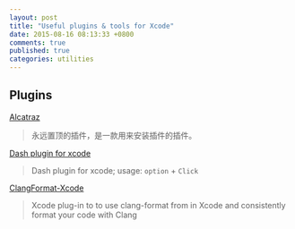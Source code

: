 ```yaml
---
layout: post
title: "Useful plugins & tools for Xcode"
date: 2015-08-16 08:13:33 +0800
comments: true
published: true
categories: utilities
---
```


## Plugins

[Alcatraz](https://github.com/supermarin/alcatraz)

> 永远置顶的插件，是一款用来安装插件的插件。

[Dash plugin for xcode](https://github.com/omz/Dash-Plugin-for-Xcode)

> Dash plugin for xcode; usage: `option` + `Click`

[ClangFormat-Xcode](https://github.com/travisjeffery/ClangFormat-Xcode)

> Xcode plug-in to to use clang-format from in Xcode and consistently format your code with Clang



